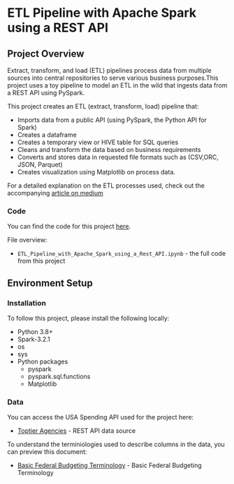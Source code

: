# ETL Pipeline with Apache Spark using a REST API 

## Project Overview
Extract, transform, and load (ETL) pipelines process data from multiple sources into central repositories to serve various business purposes.This project uses a toy pipeline to model an ETL in the wild that ingests data from a REST API using PySpark. 

This project creates an ETL (extract, transform, load) pipeline that:
* Imports data from a public API (using PySpark, the Python API for Spark)
* Creates a dataframe
* Creates a temporary view or HIVE table for SQL queries
* Cleans and transform the data based on business requirements
* Converts and stores data in requested file formats such as (CSV,ORC, JSON, Parquet)
* Creates visualization using Matplotlib on process data.

For a detailed explanation on the ETL processes used, check out the accompanying [article on medium](https://medium.com/@ayoakinkugbe/a-step-by-step-guide-to-building-an-etl-pipeline-with-apache-spark-using-rest-api-212e04394b32)

### Code
You can find the code for this project [here](https://github.com/ayoakin/REST_API_SPARK_ETL/blob/main/ETL_Pipeline_with_Apache_Spark_using_a_Rest_API.ipynb).

File overview:

* `ETL_Pipeline_with_Apache_Spark_using_a_Rest_API.ipynb` - the full code from this project


## Environment Setup

### Installation
To follow this project, please install the following locally:

* Python 3.8+
* Spark-3.2.1
* os
* sys
* Python packages
  * pyspark
  * pyspark.sql.functions
  * Matplotlib

### Data

You can access the USA Spending API used for the project here:

* [Toptier Agencies](https://api.usaspending.gov/api/v2/references/toptier_agencies/) - REST API data source

To understand the terminiologies used to describe columns in the data, you can preview this document:

* [Basic Federal Budgeting Terminology](https://github.com/ayoakin/REST_API_SPARK_ETL/blob/main/Basic%20Federal%20Budget%20Terminology1.pdf) - Basic Federal Budgeting Terminology

